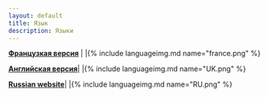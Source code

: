 ```yaml
---
layout: default
title: Язык
description: Языки
---
```




   **[Французкая версия](https://prunkdump.github.io/GNUVario-TTGO-T5-website)** |  |{% include languageimg.md name="france.png" %}





   **[Английская версия](https://prunkdump.github.io/GNUVario-TTGO-T5-website-EN)**|   |{% include languageimg.md name="UK.png" %}





**[Russian website](https://prunkdump.github.io/GNUVario-TTGO-T5-website-RU)**|   |{% include languageimg.md name="RU.png" %}